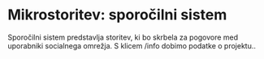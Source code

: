 # Mikrostoritev: sporočilni sistem

Sporočilni sistem predstavlja storitev, ki bo skrbela za pogovore med uporabniki socialnega omrežja.
S klicem /info dobimo podatke o projektu..
